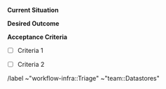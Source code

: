 **Current Situation**
<!--Describe the current situation which you are intending to iterate on with the work described in this issue.-->


**Desired Outcome**
<!--Describe the intended outcome of the work represented in this issue. How does it improve upon the current situation above?-->


**Acceptance Criteria**
<!--List out work items necessary to arrive at the desired outcome above, as atomically as possible.-->
- [ ] Criteria 1
- [ ] Criteria 2



/label ~"workflow-infra::Triage" ~"team::Datastores" 